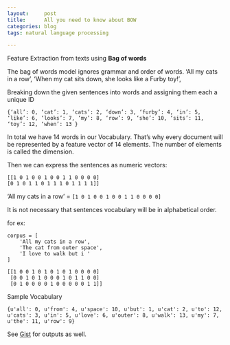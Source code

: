 ```yaml
---
layout:     post
title:      All you need to know about BOW
categories: blog  
tags: natural language processing

---
```


Feature Extraction from texts using **Bag of words**

The bag of words model ignores grammar and order of words.
‘All my cats in a row’,
‘When my cat sits down, she looks like a Furby toy!’,

Breaking down the given sentences into words and assigning them each a unique ID

<!--more-->

`{‘all’: 0, ‘cat’: 1, ‘cats’: 2, ‘down’: 3, ‘furby’: 4, ‘in’: 5, ‘like’: 6, ‘looks’: 7, ‘my’: 8, ‘row’: 9, ‘she’: 10, ‘sits’: 11, ‘toy’: 12, ‘when’: 13 }`

In total we have 14 words in our Vocabulary. That’s why every document will be represented by a feature vector of 14 elements. The number of elements is called the dimension.

Then we can express the sentences as numeric vectors:

```
[[1 0 1 0 0 1 0 0 1 1 0 0 0 0]
[0 1 0 1 1 0 1 1 1 0 1 1 1 1]]
```

‘All my cats in a row’ = `[1 0 1 0 0 1 0 0 1 1 0 0 0 0]`

It is not necessary that sentences vocabulary will be in alphabetical order.

for ex:

```
corpus = [
    'All my cats in a row',
    'The cat from outer space',
    'I love to walk but i '
]
```
```
[[1 0 0 1 0 1 0 1 0 1 0 0 0 0]
 [0 0 1 0 1 0 0 0 1 0 1 1 0 0]
 [0 1 0 0 0 0 1 0 0 0 0 0 1 1]]
```
Sample Vocabulary

```{u'all': 0, u'from': 4, u'space': 10, u'but': 1, u'cat': 2, u'to': 12, u'cats': 3, u'in': 5, u'love': 6, u'outer': 8, u'walk': 13, u'my': 7, u'the': 11, u'row': 9}```


<script src="https://gist.github.com/x0v/9cdda9c388f6161ab78c9d0709a74ee9.js"></script>

See [Gist](https://gist.github.com/x0v/9cdda9c388f6161ab78c9d0709a74ee9) for outputs as well.